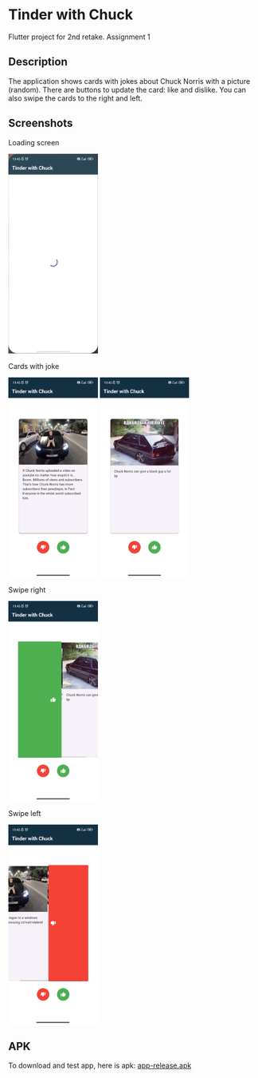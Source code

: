# Tinder with Chuck

Flutter project for 2nd retake. Assignment 1

## Description

The application shows cards with jokes about Chuck Norris with a picture (random). There are buttons to update the card: like and dislike. You can also swipe the cards to the right and left.

## Screenshots

Loading screen

<img
    src="screenshots/fas1.jpg"
    alt="drawing"
    height="400"
/>

Cards with joke

<img
    src="screenshots/fas2.jpg"
    alt="drawing"
    height="400"
/>
<img
    src="screenshots/fas3.jpg"
    alt="drawing"
    height="400"
/>

Swipe right

<img
    src="screenshots/fas4.jpg"
    alt="drawing"
    height="400"
/>

Swipe left

<img
    src="screenshots/fas5.jpg"
    alt="drawing"
    height="400"
/>

## APK

To download and test app, here is apk: [app-release.apk](app-release.apk)


